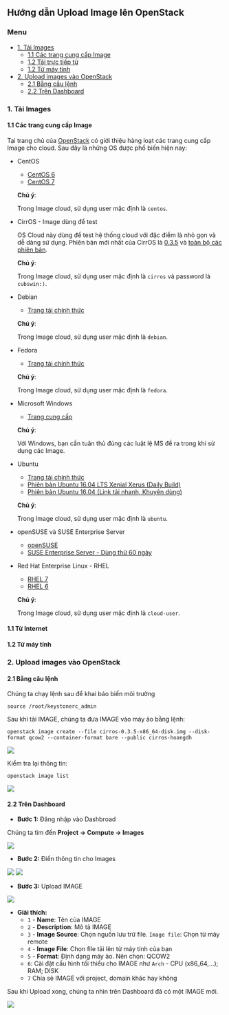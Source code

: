 ## Hướng dẫn Upload Image lên OpenStack

### Menu

- [1. Tải Images](#1)
	- [1.1 Các trang cung cấp Image](#11)
	- [1.2 Tải trực tiếp từ](#11)
	- [1.2 Từ máy tính](#12)
- [2. Upload images vào OpenStack](#2)
	- [2.1 Bằng câu lệnh](#21)
	- [2.2 Trên Dashboard](#22)
	
<a name="1" />

### 1. Tải Images

<a name="11" />

#### 1.1 Các trang cung cấp Image

Tại trang chủ của [OpenStack](https://docs.openstack.org/image-guide/obtain-images.html) có giới thiệu hàng loạt các trang cung cấp Image cho cloud. Sau đây là những OS được phổ biến hiện nay:

- CentOS
	- [CentOS 6](http://cloud.centos.org/centos/6/images/)
	- [CentOS 7](http://cloud.centos.org/centos/7/images/)

	**Chú ý**:
	
	Trong Image cloud, sử dụng user mặc định là `centos`.

- CirrOS - Image dùng để test

	OS Cloud này dùng để test hệ thống cloud với đặc điểm là nhỏ gọn và dễ dàng sử dụng. Phiên bản mới nhất của CirrOS là [0.3.5](http://download.cirros-cloud.net/0.3.5/cirros-0.3.5-x86_64-disk.img) và [toàn bộ các phiên bản](http://download.cirros-cloud.net/).

	**Chú ý**:
	
	Trong Image cloud, sử dụng user mặc định là `cirros` và password là `cubswin:)`.

- Debian
	- [Trang tải chính thức](http://cdimage.debian.org/cdimage/openstack/)
	
	**Chú ý**:
	
	Trong Image cloud, sử dụng user mặc định là `debian`.

- Fedora
	- [Trang tải chính thức](https://alt.fedoraproject.org/cloud/)
	
	**Chú ý**:
	
	Trong Image cloud, sử dụng user mặc định là `fedora`.

- Microsoft Windows
	- [Trang cung cấp](https://cloudbase.it/windows-cloud-images/)
	
	**Chú ý**:
	
	Với Windows, bạn cần tuân thủ đúng các luật lệ MS đề ra trong khi sử dụng các Image.
	
- Ubuntu
	- [Trang tải chính thức](http://cloud-images.ubuntu.com/)
	- [Phiên bản Ubuntu 16.04 LTS Xenial Xerus (Daily Build)](https://cloud-images.ubuntu.com/xenial/current/)
	- [Phiên bản Ubuntu 16.04 (Link tải nhanh, Khuyên dùng)](http://cloud-images.ubuntu.com/xenial/current/xenial-server-cloudimg-amd64-disk1.img)
	
	**Chú ý**:
	
	Trong Image cloud, sử dụng user mặc định là `ubuntu`.
	
- openSUSE và SUSE Enterprise Server
	- [openSUSE](http://download.opensuse.org/repositories/Cloud:/Images:/)
	- [SUSE Enterprise Server - Dùng thử 60 ngày](https://www.suse.com/products/server/jeos/)
	
- Red Hat Enterprise Linux - RHEL
	- [RHEL 7](https://access.redhat.com/downloads/content/69/ver=/rhel---7/x86_64/product-downloads)
	- [RHEL 6](https://access.redhat.com/downloads/content/69/ver=/rhel---6/x86_64/product-downloads)
	
	**Chú ý**:
	
	Trong Image cloud, sử dụng user mặc định là `cloud-user`.
	
<a name="11" />

#### 1.1 Từ Internet

<a name="12" />

#### 1.2 Từ máy tính

<a name="2" />

### 2. Upload images vào OpenStack

<a name="21" />

#### 2.1 Bằng câu lệnh

Chúng ta chạy lệnh sau để khai báo biến môi trường

```
source /root/keystonerc_admin
```

Sau khi tải IMAGE, chúng ta đưa IMAGE vào máy ảo bằng lệnh:

```
openstack image create --file cirros-0.3.5-x86_64-disk.img --disk-format qcow2 --container-format bare --public cirros-hoangdh
```

<img src="../image/admin-img-cli-ci.png" />

Kiểm tra lại thông tin:

```
openstack image list
```
<img src="../image/admin-img-cli-cl.png" />

<a name="22" />

#### 2.2 Trên Dashboard

- **Bước 1:** Đăng nhập vào Dashbroad

Chúng ta tìm đến **Project -> Compute -> Images**

<img src="../image/admin-login.png" />

- **Bước 2:**  Điền thông tin cho Images

<img src="../image/admin-img-1.png" />

<img src="../image/admin-img-2-1.png" />

- **Bước 3:** Upload IMAGE

<img src="../image/admin-img-2-2.png" />

- **Giải thích:**
	- `1` - **Name**: Tên của IMAGE
	- `2` - **Description**: Mô tả IMAGE
	- `3` - **Image Source**: Chọn nguồn lưu trữ file. `Image file`: Chọn từ máy remote
	- `4` - **Image File**: Chọn file tải lên từ máy tính của bạn
	- `5` - **Format**: Định dạng máy ảo. Nên chọn: QCOW2
	- `6`: Cài đặt cấu hình tối thiểu cho IMAGE như `Arch` - CPU (x86_64,...); RAM; DISK
	- `7` Chia sẻ IMAGE với project, domain khác hay không

Sau khi Upload xong, chúng ta nhìn trên Dashboard đã có một IMAGE mới.

<img src="../image/admin-img-3.png" />